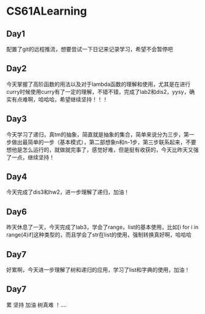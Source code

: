 # CS61ALearning  
## Day1  
配置了git的远程推流，想要尝试一下日记来记录学习，希望不会暂停吧  
## Day2
今天掌握了高阶函数的用法以及对于lambda函数的理解和使用，尤其是在进行curry时候使用curry有了一定的理解，不错不错，完成了lab2和dis2，yysy，确实有点难啊，哈哈哈，希望继续坚持！！！
## Day3
今天学习了递归，真tm的抽象，简直就是抽象的集合，简单来说分为三步，第一步做出最简单的一步（基本模式），第二部想象n和n-1步，第三步联系起来，不要想他是怎么运行的，就做就完事了，感觉好难，但是挺有收获的，今天比昨天又强了一点，继续坚持！
## Day4
今天完成了dis3和hw2，进一步理解了递归，加油！
## Day6
昨天休息了一天，今天完成了lab3，学会了range，list的基本使用，比如[i for i in range(4)if]这种类型的，而且学会了str在list的使用，强制转换真好啊，哈哈哈
## Day7
好累啊，今天进一步理解了树和递归的应用，学习了list和字典的使用，加油！
## Day7
累 坚持 加油 树真难 ！....
